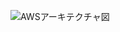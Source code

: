 
![AWSアーキテクチャ図](https://github.com/uenomoto/original_product/assets/113354283/07d76ff0-2846-4257-9df3-a72e5b1fe7da)
